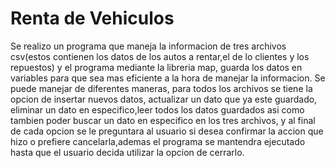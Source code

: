 # Renta de Vehiculos
Se realizo un programa que maneja la informacion de tres archivos csv(estos contienen los datos de los autos a rentar,el de lo clientes y los repuestos) y el programa mediante la libreria
map, guarda los datos en variables para que sea mas eficiente a la hora de manejar la informacion. Se puede manejar de diferentes maneras, para todos los archivos se tiene la opcion
de insertar nuevos datos, actualizar un dato que ya este guardado, eliminar un dato en especifico,leer todos los datos guardados asi como tambien
poder buscar un dato en especifico en los tres archivos, y al final de cada opcion se le preguntara al usuario si desea confirmar la accion que hizo o prefiere cancelarla,ademas el programa
se mantendra ejecutado hasta que el usuario decida utilizar la opcion de cerrarlo.
